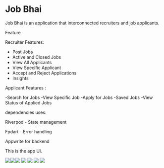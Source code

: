 # Job Bhai

Job Bhai is an application that interconnected  recruiters and job applicants.


Feature

Recruiter Features:

- Post Jobs
- Active and Closed Jobs
- View All Applicants
- View Specific Applicant
- Accept and Reject Applications
- Insights

Applicant Features :

-Search for Jobs
-View Specific Job
-Apply for Jobs 
-Saved Jobs
-View Status of Applied Jobs

dependencies uses:

Riverpod - State management

Fpdart - Error handling


Appwrite for backend


This is the app UI. 

![](assets/scr/d.png)![](assets/scr/e.png)![](assets/scr/f.png)
![](assets/scr/g.png)
![](assets/scr/a.png)
![](assets/scr/b.png)
![](assets/scr/c.png)
